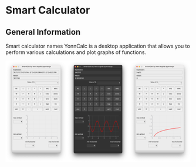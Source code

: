 # Smart Calculator

## General Information
Smart calculator names YonnCalc is a desktop application that allows you to perform various calculations and plot graphs of functions.

![screenshots from application](misc/images/demo.png)
